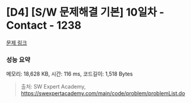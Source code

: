 # [D4] [S/W 문제해결 기본] 10일차 - Contact - 1238 

[문제 링크](https://swexpertacademy.com/main/code/problem/problemDetail.do?contestProbId=AV15B1cKAKwCFAYD) 

### 성능 요약

메모리: 18,628 KB, 시간: 116 ms, 코드길이: 1,518 Bytes



> 출처: SW Expert Academy, https://swexpertacademy.com/main/code/problem/problemList.do